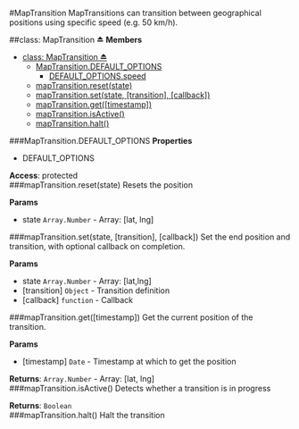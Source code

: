 <a name="module_MapTransition"></a>
#MapTransition
MapTransitions can transition between geographical positions using specific speed (e.g. 50 km/h).

<a name="exp_module_MapTransition"></a>
##class: MapTransition ⏏
**Members**

* [class: MapTransition ⏏](#exp_module_MapTransition)
  * [MapTransition.DEFAULT_OPTIONS](#module_MapTransition.DEFAULT_OPTIONS)
    * [DEFAULT_OPTIONS.speed](#module_MapTransition.DEFAULT_OPTIONS.speed)
  * [mapTransition.reset(state)](#module_MapTransition#reset)
  * [mapTransition.set(state, [transition], [callback])](#module_MapTransition#set)
  * [mapTransition.get([timestamp])](#module_MapTransition#get)
  * [mapTransition.isActive()](#module_MapTransition#isActive)
  * [mapTransition.halt()](#module_MapTransition#halt)

<a name="module_MapTransition.DEFAULT_OPTIONS"></a>
###MapTransition.DEFAULT_OPTIONS
**Properties**

- DEFAULT_OPTIONS   

**Access**: protected  
<a name="module_MapTransition#reset"></a>
###mapTransition.reset(state)
Resets the position

**Params**

- state `Array.Number` - Array: [lat, lng]  

<a name="module_MapTransition#set"></a>
###mapTransition.set(state, [transition], [callback])
Set the end position and transition, with optional callback on completion.

**Params**

- state `Array.Number` - Array: [lat,lng]  
- \[transition\] `Object` - Transition definition  
- \[callback\] `function` - Callback  

<a name="module_MapTransition#get"></a>
###mapTransition.get([timestamp])
Get the current position of the transition.

**Params**

- \[timestamp\] `Date` - Timestamp at which to get the position  

**Returns**: `Array.Number` - Array: [lat, lng]  
<a name="module_MapTransition#isActive"></a>
###mapTransition.isActive()
Detects whether a transition is in progress

**Returns**: `Boolean`  
<a name="module_MapTransition#halt"></a>
###mapTransition.halt()
Halt the transition

